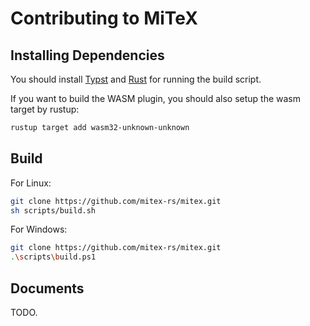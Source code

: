 # Contributing to MiTeX

## Installing Dependencies

You should install [Typst](https://github.com/typst/typst?tab=readme-ov-file#installation) and [Rust](https://www.rust-lang.org/tools/install) for running the build script.

If you want to build the WASM plugin, you should also setup the wasm target by rustup:

```sh
rustup target add wasm32-unknown-unknown
```

## Build

For Linux:

```sh
git clone https://github.com/mitex-rs/mitex.git
sh scripts/build.sh
```

For Windows:

```sh
git clone https://github.com/mitex-rs/mitex.git
.\scripts\build.ps1
```

## Documents

TODO.

